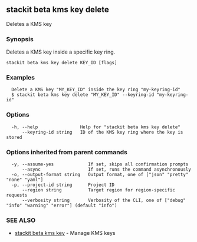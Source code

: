 ## stackit beta kms key delete

Deletes a KMS key

### Synopsis

Deletes a KMS key inside a specific key ring.

```
stackit beta kms key delete KEY_ID [flags]
```

### Examples

```
  Delete a KMS key "MY_KEY_ID" inside the key ring "my-keyring-id"
  $ stackit beta kms key delete "MY_KEY_ID" --keyring-id "my-keyring-id"
```

### Options

```
  -h, --help                Help for "stackit beta kms key delete"
      --keyring-id string   ID of the KMS key ring where the key is stored
```

### Options inherited from parent commands

```
  -y, --assume-yes             If set, skips all confirmation prompts
      --async                  If set, runs the command asynchronously
  -o, --output-format string   Output format, one of ["json" "pretty" "none" "yaml"]
  -p, --project-id string      Project ID
      --region string          Target region for region-specific requests
      --verbosity string       Verbosity of the CLI, one of ["debug" "info" "warning" "error"] (default "info")
```

### SEE ALSO

* [stackit beta kms key](./stackit_beta_kms_key.md)	 - Manage KMS keys

